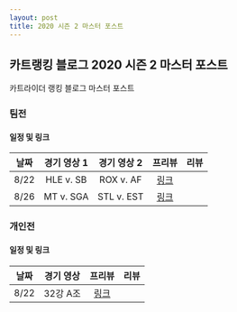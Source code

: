 ```yaml
---
layout: post
title: 2020 시즌 2 마스터 포스트
---
```


## 카트랭킹 블로그 2020 시즌 2 마스터 포스트
카트라이더 랭킹 블로그 마스터 포스트

### 팀전 
#### 일정 및 링크

| 날짜 | 경기 영상 1 | 경기 영상 2 | 프리뷰 | 리뷰 | 
|:---:|:---:|:---:|:---:|:---:|
| 8/22 | HLE v. SB | ROX v. AF | [링크](../t2020-2-1-1-p) | |
| 8/26 | MT v. SGA | STL v. EST | [링크](../t2020-2-1-1-p) | |



### 개인전 
#### 일정 및 링크

| 날짜 | 경기 영상 | 프리뷰 | 리뷰 | 
|:---:|:---:|:---:|:---:|
| 8/22 | 32강 A조 | [링크](../s2020-2-1-1-p) | |
